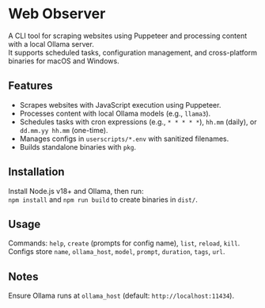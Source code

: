 # Web Observer

A CLI tool for scraping websites using Puppeteer and processing content with a local Ollama server.  
It supports scheduled tasks, configuration management, and cross-platform binaries for macOS and Windows.

## Features
- Scrapes websites with JavaScript execution using Puppeteer.
- Processes content with local Ollama models (e.g., `llama3`). 
- Schedules tasks with cron expressions (e.g., `* * * * *`), `hh.mm` (daily), or `dd.mm.yy hh.mm` (one-time).
- Manages configs in `userscripts/*.env` with sanitized filenames.
- Builds standalone binaries with `pkg`.

## Installation
Install Node.js v18+ and Ollama, then run:  
`npm install` and `npm run build` to create binaries in `dist/`.

## Usage
Commands: `help`, `create` (prompts for config name), `list`, `reload`, `kill`.  
Configs store `name`, `ollama_host`, `model`, `prompt`, `duration`, `tags`, `url`.

## Notes
Ensure Ollama runs at `ollama_host` (default: `http://localhost:11434`).  
